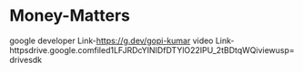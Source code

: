 # Money-Matters
google developer Link-https://g.dev/gopi-kumar
video Link-httpsdrive.google.comfiled1LFJRDcYINIDfDTYlO22IPU_2tBDtqWQiviewusp=drivesdk
